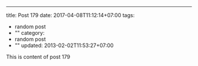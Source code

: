 ---
title: Post 179
date: 2017-04-08T11:12:14+07:00
tags:
  - random post
  - ""
category:
  - random post
  - ""
updated: 2013-02-02T11:53:27+07:00

This is content of post 179